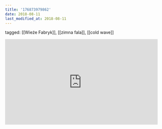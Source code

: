 ```yaml
---
title: '176873979862'
date: 2018-08-11
last_modified_at: 2018-08-11
---
```

tagged: [[Wieże Fabryk]], [[zimna fala]], [[cold wave]]
<iframe allow="accelerometer; autoplay; clipboard-write; encrypted-media; gyroscope; picture-in-picture" allowfullscreen="" frameborder="0" height="281" id="youtube_iframe" src="https://www.youtube.com/embed/7k9Imelv1uQ?feature=oembed&amp;enablejsapi=1&amp;origin=https://safe.txmblr.com&amp;wmode=opaque" width="500"></iframe>